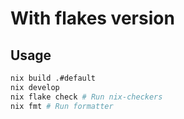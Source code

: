 # With flakes version

## Usage
```bash
nix build .#default
nix develop
nix flake check # Run nix-checkers
nix fmt # Run formatter
```
